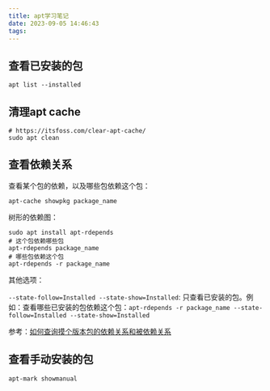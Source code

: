 ```yaml
---
title: apt学习笔记
date: 2023-09-05 14:46:43
tags:
---
```


## 查看已安装的包

```shell
apt list --installed
```

## 清理apt cache

```shell
# https://itsfoss.com/clear-apt-cache/
sudo apt clean
```

## 查看依赖关系

查看某个包的依赖，以及哪些包依赖这个包：

```shell
apt-cache showpkg package_name
```

树形的依赖图：

```shell
sudo apt install apt-rdepends
# 这个包依赖哪些包
apt-rdepends package_name
# 哪些包依赖这个包
apt-rdepends -r package_name
```

其他选项：

`--state-follow=Installed --state-show=Installed`: 只查看已安装的包。例如：查看哪些已安装的包依赖这个包：`apt-rdepends -r package_name --state-follow=Installed --state-show=Installed`

参考：[如何查询摸个版本包的依赖关系和被依赖关系](https://blog.csdn.net/weixin_56286468/article/details/131572964)

## 查看手动安装的包

```shell
apt-mark showmanual
```
